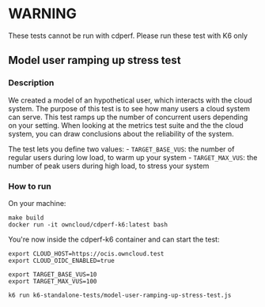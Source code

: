 # WARNING

These tests cannot be run with cdperf. Please run these test with K6 only

## Model user ramping up stress test

### Description

We created a model of an hypothetical user, which interacts with the cloud system.
The purpose of this test is to see how many users a cloud system can serve. This test ramps up the number of concurrent users depending on your setting. When looking at the metrics test suite and the the cloud system, you can draw conclusions about the reliability of the system.

The test lets you define two values: - `TARGET_BASE_VUS`: the number of regular users during low load, to warm up your system - `TARGET_MAX_VUS`: the number of peak users during high load, to stress your system

### How to run

On your machine:

```shell
make build
docker run -it owncloud/cdperf-k6:latest bash
```

You're now inside the cdperf-k6 container and can start the test:

```shell
export CLOUD_HOST=https://ocis.owncloud.test
export CLOUD_OIDC_ENABLED=true

export TARGET_BASE_VUS=10
export TARGET_MAX_VUS=100

k6 run k6-standalone-tests/model-user-ramping-up-stress-test.js
```
